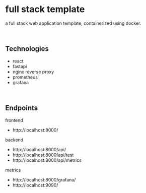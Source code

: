 # full stack template

a full stack web application template, containerized using docker.

<br>

## Technologies
- react
- fastapi
- nginx reverse proxy
- prometheus
- grafana

<br>

## Endpoints
frontend
- http://localhost:8000/

backend
- http://localhost:8000/api/
- http://localhost:8000/api/test
- http://localhost:8000/api/metrics

metrics
- http://localhost:8000/grafana/ 
- http://localhost:9090/